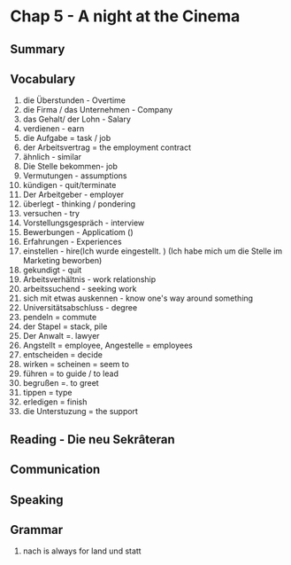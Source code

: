 # Chap 5 - A night at the Cinema

## Summary

## Vocabulary
1. die Überstunden - Overtime
2. die Firma / das Unternehmen -  Company
3. das Gehalt/ der Lohn - Salary
4. verdienen - earn
5. die Aufgabe = task / job
6. der Arbeitsvertrag = the employment contract
7.  ähnlich - similar
8. Die Stelle bekommen-  job
9. Vermutungen - assumptions
10. kündigen - quit/terminate
11. Der Arbeitgeber - employer
12. überlegt - thinking / pondering
13. versuchen - try
14. Vorstellungsgespräch - interview
15. Bewerbungen - Applicatiom ()
16. Erfahrungen - Experiences
17. einstellen - hire(Ich wurde eingestellt. ) (Ich habe mich um die Stelle im Marketing beworben)
18. gekundigt -  quit
19. Arbeitsverhältnis -  work relationship
20.  arbeitssuchend -  seeking work
21. sich mit etwas auskennen -  know one's way around something
22. Universitätsabschluss - degree
23. pendeln = commute
24. der Stapel = stack, pile
25. Der Anwalt =. lawyer
26. Angstellt = employee, Angestelle = employees
27. entscheiden = decide
28. wirken = scheinen = seem to
29. führen = to guide / to lead
30. begrußen =. to greet
31. tippen = type
32. erledigen = finish 
33. die Unterstuzung = the support


## Reading - Die neu Sekrâteran

## Communication

## Speaking

## Grammar
1. nach is always for land und statt
